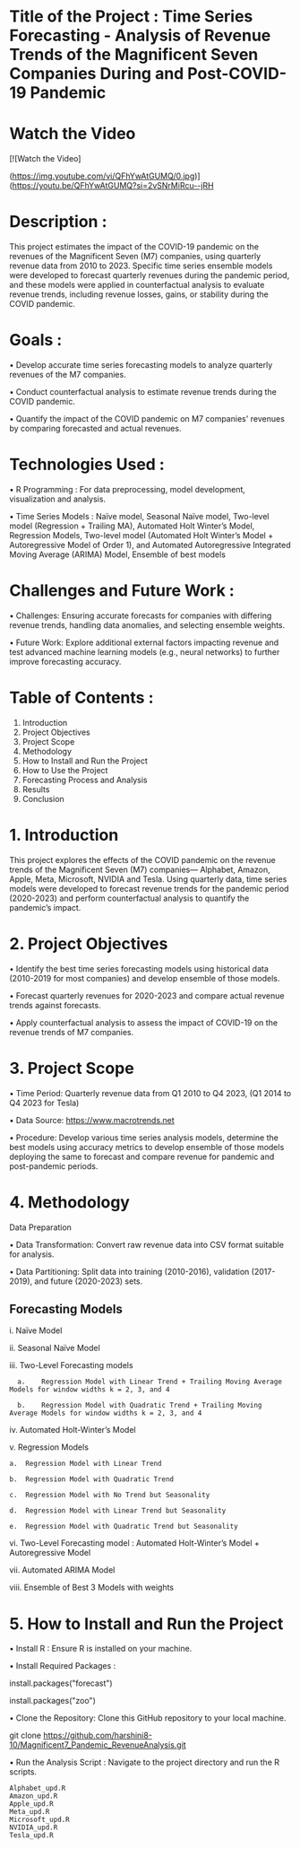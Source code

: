 # Title of the Project : Time Series Forecasting - Analysis of  Revenue Trends of the Magnificent Seven Companies During and Post-COVID-19 Pandemic

# Watch the Video



[![Watch the Video]

(https://img.youtube.com/vi/QFhYwAtGUMQ/0.jpg)](https://youtu.be/QFhYwAtGUMQ?si=2vSNrMiRcu--jRH

# Description : 
This project estimates the impact of the COVID-19 pandemic on the revenues of the Magnificent Seven (M7) companies, using quarterly revenue data from 2010 to 2023. Specific time series ensemble models were developed to forecast quarterly revenues during the pandemic period, and these models were applied in counterfactual analysis to evaluate revenue trends, including revenue losses, gains, or stability during the COVID pandemic.

# Goals :
•	 Develop accurate time series forecasting models to analyze quarterly revenues of the M7 companies.

•	 Conduct counterfactual analysis to estimate revenue trends during the COVID pandemic.

•	 Quantify the impact of the COVID pandemic on M7 companies' revenues by comparing forecasted and actual revenues.

# Technologies Used :
•	R Programming : For data preprocessing, model development, visualization and analysis.

•	Time Series Models : Naïve model, Seasonal Naïve model, Two-level model (Regression + Trailing MA), Automated Holt Winter’s Model, Regression Models, Two-level model (Automated Holt Winter’s Model + Autoregressive Model of Order 1), and Automated Autoregressive Integrated Moving Average (ARIMA) Model, Ensemble of best models

# Challenges and Future Work :
•	Challenges: Ensuring accurate forecasts for companies with differing revenue trends, handling data anomalies, and selecting ensemble weights.

•	Future Work: Explore additional external factors impacting revenue and test advanced machine learning models (e.g., neural networks) to further improve forecasting accuracy.

# Table of Contents :
1.	Introduction
2.	Project Objectives
3.	Project Scope
4.	Methodology
5.	How to Install and Run the Project
6.	How to Use the Project
7.	Forecasting Process and Analysis
8.	Results
9.	Conclusion

# 1.	Introduction
This project explores the effects of the COVID pandemic on the revenue trends of the Magnificent Seven (M7) companies— Alphabet, Amazon, Apple, Meta, Microsoft, NVIDIA and Tesla. Using quarterly data, time series models were developed to forecast revenue trends for the pandemic period (2020-2023) and perform counterfactual analysis to quantify the pandemic’s impact.

# 2.	Project Objectives
•	Identify the best time series forecasting models using historical data (2010-2019 for most companies) and develop ensemble of those models.

•	Forecast quarterly revenues for 2020-2023 and compare actual revenue trends against forecasts.

•	Apply counterfactual analysis to assess the impact of COVID-19 on the revenue trends of M7 companies.


# 3.	Project Scope
•	Time Period: Quarterly revenue data from Q1 2010 to Q4 2023,  (Q1 2014 to Q4 2023 for Tesla)

•	Data Source: https://www.macrotrends.net

•	Procedure: Develop various time series analysis models, determine the best models using accuracy metrics to develop ensemble of those models deploying the same to forecast and compare revenue for pandemic and post-pandemic periods.

# 4.	Methodology
Data Preparation

•	Data Transformation: Convert raw revenue data into CSV format suitable for analysis.

•	Data Partitioning: Split data into training (2010-2016), validation (2017-2019), and future (2020-2023) sets.

## Forecasting Models
i.	Naïve Model

ii.	Seasonal Naïve Model

iii.	Two-Level Forecasting models

      a.	Regression Model with Linear Trend + Trailing Moving Average Models for window widths k = 2, 3, and 4
      
      b.	Regression Model with Quadratic Trend + Trailing Moving Average Models for window widths k = 2, 3, and 4
      
iv.	Automated Holt-Winter’s Model

v.	Regression Models

    a.	Regression Model with Linear Trend
    
    b.	Regression Model with Quadratic Trend
    
    c.	Regression Model with No Trend but Seasonality
    
    d.	Regression Model with Linear Trend but Seasonality
    
    e.	Regression Model with Quadratic Trend but Seasonality
    
vi.	Two-Level Forecasting model : Automated Holt-Winter’s Model + Autoregressive Model

vii.	Automated ARIMA Model

viii.	Ensemble of Best 3 Models with weights

# 5.	How to Install and Run the Project
•	Install R : Ensure R is installed on your machine.

•	Install Required Packages : 

install.packages("forecast") 

install.packages("zoo") 

•	Clone the Repository: Clone this GitHub repository to your local machine.

git clone https://github.com/harshini8-10/Magnificent7_Pandemic_RevenueAnalysis.git

•	Run the Analysis Script : Navigate to the project directory and run the R scripts.

    Alphabet_upd.R
    Amazon_upd.R
    Apple_upd.R
    Meta_upd.R
    Microsoft_upd.R
    NVIDIA_upd.R
    Tesla_upd.R




